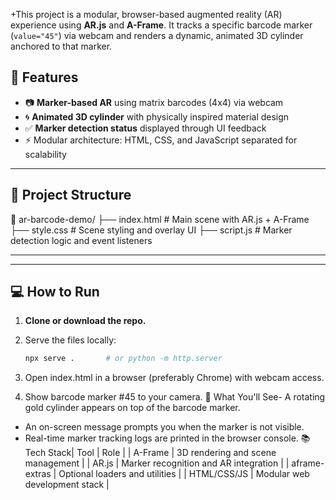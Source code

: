 +This project is a modular, browser-based augmented reality (AR) experience using **AR.js** and **A-Frame**. It tracks a specific barcode marker (`value="45"`) via webcam and renders a dynamic, animated 3D cylinder anchored to that marker.

## 🚀 Features

- 📷 **Marker-based AR** using matrix barcodes (4x4) via webcam
- 🌀 **Animated 3D cylinder** with physically inspired material design
- ✅ **Marker detection status** displayed through UI feedback
- ⚡ Modular architecture: HTML, CSS, and JavaScript separated for scalability

---

## 🧩 Project Structure
📁 ar-barcode-demo/ ├── index.html         # Main scene with AR.js + A-Frame ├── style.css          # Scene styling and overlay UI ├── script.js          # Marker detection logic and event listeners

---



---

## 💻 How to Run

1. **Clone or download the repo.**

2. Serve the files locally:
   ```bash
   npx serve .       # or python -m http.server


3. Open index.html in a browser (preferably Chrome) with webcam access.
4. Show barcode marker #45 to your camera.
🎯 What You'll See- A rotating gold cylinder appears on top of the barcode marker.
- An on-screen message prompts you when the marker is not visible.
- Real-time marker tracking logs are printed in the browser console.
📚 Tech Stack| Tool | Role | 
| A-Frame | 3D rendering and scene management | 
| AR.js | Marker recognition and AR integration | 
| aframe-extras | Optional loaders and utilities | 
| HTML/CSS/JS | Modular web development stack | 





